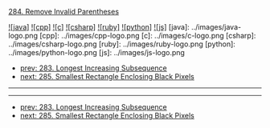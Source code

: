 [284. Remove Invalid Parentheses](https://leetcode.com/problems/remove-invalid-parentheses/)

[![java]](../java/284-remove-invalid-parentheses.md)
[![cpp]](../cpp/284-remove-invalid-parentheses.md)
[![c]](../c/284-remove-invalid-parentheses.md)
[![csharp]](../csharp/284-remove-invalid-parentheses.md)
[![ruby]](../ruby/284-remove-invalid-parentheses.md)
[![python]](../python/284-remove-invalid-parentheses.md)
[![js]](../js/284-remove-invalid-parentheses.md)
[java]: ../images/java-logo.png
[cpp]: ../images/cpp-logo.png
[c]: ../images/c-logo.png
[csharp]: ../images/csharp-logo.png
[ruby]: ../images/ruby-logo.png
[python]: ../images/python-logo.png
[js]: ../images/js-logo.png

- [prev: 283. Longest Increasing Subsequence](283-longest-increasing-subsequence.md)
- [next: 285. Smallest Rectangle Enclosing Black Pixels](285-smallest-rectangle-enclosing-black-pixels.md)

---


---

- [prev: 283. Longest Increasing Subsequence](283-longest-increasing-subsequence.md)
- [next: 285. Smallest Rectangle Enclosing Black Pixels](285-smallest-rectangle-enclosing-black-pixels.md)
